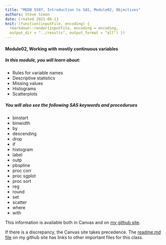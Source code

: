 ```yaml
---
title: "MEDB 5507, Introduction to SAS, Module02, Objectives"
authors: Steve Simon
date: Created 2021-06-13
knit: (function(inputFile, encoding) {
  rmarkdown::render(inputFile, encoding = encoding,
  output_dir = "../results", output_format = "all") }) 
---
```


#### Module02, Working with mostly continuous variables

##### In this module, you will learn  about:

+ Rules for variable names
+ Descriptive statistics
+ Missing values
+ Histograms
+ Scatterplots

##### You will also see the following SAS keywords and procedurues

+ binstart
+ binwidth
+ by
+ descending
+ drop
+ if
+ histogram
+ label
+ outp
+ pbspline
+ proc corr
+ proc sgplot
+ proc sort
+ reg
+ round
+ set
+ scatter
+ where
+ with

<!---my git--->
This information is available both in Canvas and on [my github site][thisf].

If there is a discrepancy, the Canvas site takes precedence. The [readme.md file][mygit] on my github site has links to other important files for this class.

[thisf]: https://github.com/pmean/introduction-to-sas/blob/master/modules/5507-02-objectives.md
[mygit]: https://github.com/pmean/introduction-to-sas/blob/master/README.md
<!---my git--->
